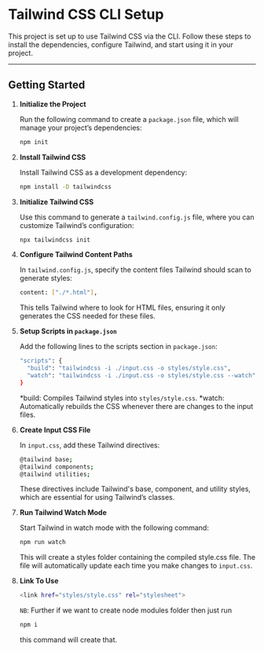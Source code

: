 # Tailwind CSS CLI Setup

This project is set up to use Tailwind CSS via the CLI. Follow these steps to install the dependencies, configure Tailwind, and start using it in your project.

---

## Getting Started

1. **Initialize the Project**

   Run the following command to create a `package.json` file, which will manage your project’s dependencies:

   ```bash
   npm init

   ```

2. **Install Tailwind CSS**

   Install Tailwind CSS as a development dependency:

   ```bash
   npm install -D tailwindcss

   ```

3. **Initialize Tailwind CSS**

   Use this command to generate a `tailwind.config.js` file, where you can customize Tailwind’s configuration:

   ```bash
   npx tailwindcss init

   ```

4. **Configure Tailwind Content Paths**

   In `tailwind.config.js`, specify the content files Tailwind should scan to generate styles:

   ```bash
   content: ["./*.html"],
   ```

   This tells Tailwind where to look for HTML files, ensuring it only generates the CSS needed for these files.

5. **Setup Scripts in `package.json`**

   Add the following lines to the scripts section in `package.json`:

   ```bash
   "scripts": {
     "build": "tailwindcss -i ./input.css -o styles/style.css",
     "watch": "tailwindcss -i ./input.css -o styles/style.css --watch"
   }
   ```

   *build: Compiles Tailwind styles into `styles/style.css`.
   *watch: Automatically rebuilds the CSS whenever there are changes to the input files.

6. **Create Input CSS File**

   In `input.css`, add these Tailwind directives:

   ```bash
   @tailwind base;
   @tailwind components;
   @tailwind utilities;
   ```

   These directives include Tailwind's base, component, and utility styles, which are essential for using Tailwind’s classes.

7. **Run Tailwind Watch Mode**

   Start Tailwind in watch mode with the following command:

   ```bash
   npm run watch
   ```

   This will create a styles folder containing the compiled style.css file. The file will automatically update each time you make changes to `input.css`.

8. **Link To Use**

   ```bash
   <link href="styles/style.css" rel="stylesheet">
   ```

   `NB`: Further if we want to create node modules folder then just run

   ```bash
   npm i
   ```

   this command will create that.
